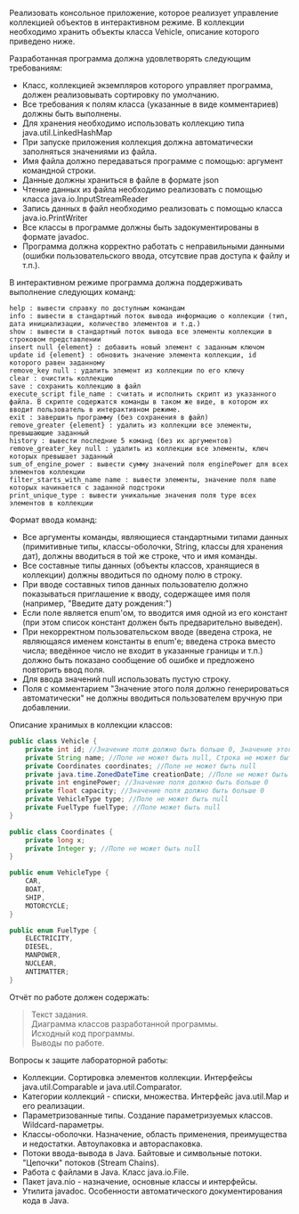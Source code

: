 Реализовать консольное приложение, которое реализует управление коллекцией объектов в интерактивном режиме. В коллекции необходимо хранить объекты класса Vehicle, описание которого приведено ниже.

Разработанная программа должна удовлетворять следующим требованиям:

* Класс, коллекцией экземпляров которого управляет программа, должен реализовывать сортировку по умолчанию.
* Все требования к полям класса (указанные в виде комментариев) должны быть выполнены.
* Для хранения необходимо использовать коллекцию типа java.util.LinkedHashMap
* При запуске приложения коллекция должна автоматически заполняться значениями из файла.
* Имя файла должно передаваться программе с помощью: аргумент командной строки.
* Данные должны храниться в файле в формате json
* Чтение данных из файла необходимо реализовать с помощью класса java.io.InputStreamReader
* Запись данных в файл необходимо реализовать с помощью класса java.io.PrintWriter
* Все классы в программе должны быть задокументированы в формате javadoc.
* Программа должна корректно работать с неправильными данными (ошибки пользовательского ввода, отсутсвие прав доступа к файлу и т.п.).

В интерактивном режиме программа должна поддерживать выполнение следующих команд:

    help : вывести справку по доступным командам
    info : вывести в стандартный поток вывода информацию о коллекции (тип, дата инициализации, количество элементов и т.д.)
    show : вывести в стандартный поток вывода все элементы коллекции в строковом представлении
    insert null {element} : добавить новый элемент с заданным ключом
    update id {element} : обновить значение элемента коллекции, id которого равен заданному
    remove_key null : удалить элемент из коллекции по его ключу
    clear : очистить коллекцию
    save : сохранить коллекцию в файл
    execute_script file_name : считать и исполнить скрипт из указанного файла. В скрипте содержатся команды в таком же виде, в котором их вводит пользователь в интерактивном режиме.
    exit : завершить программу (без сохранения в файл)
    remove_greater {element} : удалить из коллекции все элементы, превышающие заданный
    history : вывести последние 5 команд (без их аргументов)
    remove_greater_key null : удалить из коллекции все элементы, ключ которых превышает заданный
    sum_of_engine_power : вывести сумму значений поля enginePower для всех элементов коллекции
    filter_starts_with_name name : вывести элементы, значение поля name которых начинается с заданной подстроки
    print_unique_type : вывести уникальные значения поля type всех элементов в коллекции

Формат ввода команд:

* Все аргументы команды, являющиеся стандартными типами данных (примитивные типы, классы-оболочки, String, классы для хранения дат), должны вводиться в той же строке, что и имя команды.
* Все составные типы данных (объекты классов, хранящиеся в коллекции) должны вводиться по одному полю в строку.
* При вводе составных типов данных пользователю должно показываться приглашение к вводу, содержащее имя поля (например, "Введите дату рождения:")
* Если поле является enum'ом, то вводится имя одной из его констант (при этом список констант должен быть предварительно выведен).
* При некорректном пользовательском вводе (введена строка, не являющаяся именем константы в enum'е; введена строка вместо числа; введённое число не входит в указанные границы и т.п.) должно быть показано сообщение об ошибке и предложено повторить ввод поля.
* Для ввода значений null использовать пустую строку.
* Поля с комментарием "Значение этого поля должно генерироваться автоматически" не должны вводиться пользователем вручную при добавлении.

Описание хранимых в коллекции классов:

```java
public class Vehicle {
    private int id; //Значение поля должно быть больше 0, Значение этого поля должно быть уникальным, Значение этого поля должно генерироваться автоматически
    private String name; //Поле не может быть null, Строка не может быть пустой
    private Coordinates coordinates; //Поле не может быть null
    private java.time.ZonedDateTime creationDate; //Поле не может быть null, Значение этого поля должно генерироваться автоматически
    private int enginePower; //Значение поля должно быть больше 0
    private float capacity; //Значение поля должно быть больше 0
    private VehicleType type; //Поле не может быть null
    private FuelType fuelType; //Поле может быть null
}

public class Coordinates {
    private long x;
    private Integer y; //Поле не может быть null
}

public enum VehicleType {
    CAR,
    BOAT,
    SHIP,
    MOTORCYCLE;
}

public enum FuelType {
    ELECTRICITY,
    DIESEL,
    MANPOWER,
    NUCLEAR,
    ANTIMATTER;
}
```

Отчёт по работе должен содержать:

> Текст задания.\
> Диаграмма классов разработанной программы.\
> Исходный код программы.\
> Выводы по работе.

Вопросы к защите лабораторной работы:

* Коллекции. Сортировка элементов коллекции. Интерфейсы java.util.Comparable и java.util.Comparator.
* Категории коллекций - списки, множества. Интерфейс java.util.Map и его реализации.
* Параметризованные типы. Создание параметризуемых классов. Wildcard-параметры.
* Классы-оболочки. Назначение, область применения, преимущества и недостатки. Автоупаковка и автораспаковка.
* Потоки ввода-вывода в Java. Байтовые и символьные потоки. "Цепочки" потоков (Stream Chains).
* Работа с файлами в Java. Класс java.io.File.
* Пакет java.nio - назначение, основные классы и интерфейсы.
* Утилита javadoc. Особенности автоматического документирования кода в Java.

